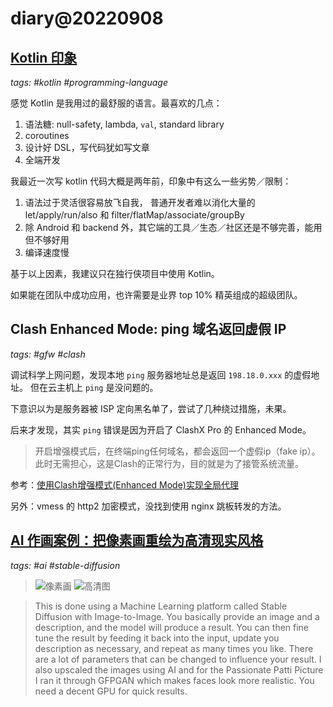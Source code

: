 # diary@20220908

## [Kotlin 印象](https://www.v2ex.com/t/879059#r_12094080)
_tags: #kotlin #programming-language_

感觉 Kotlin 是我用过的最舒服的语言。最喜欢的几点：
1. 语法糖: null-safety, lambda, `val`, standard library
2. coroutines
3. 设计好 DSL，写代码犹如写文章
4. 全端开发

我最近一次写 kotlin 代码大概是两年前，印象中有这么一些劣势／限制：
1. 语法过于灵活很容易放飞自我， 普通开发者难以消化大量的 let/apply/run/also 和 filter/flatMap/associate/groupBy
2. 除 Android 和 backend 外，其它端的工具／生态／社区还是不够完善，能用但不够好用
3.  编译速度慢

基于以上因素，我建议只在独行侠项目中使用 Kotlin。

如果能在团队中成功应用，也许需要是业界 top 10% 精英组成的超级团队。


## Clash Enhanced Mode: ping 域名返回虚假 IP
_tags: #gfw #clash_

调试科学上网问题，发现本地 `ping` 服务器地址总是返回 `198.18.0.xxx` 的虚假地址。
但在云主机上 `ping` 是没问题的。

下意识以为是服务器被 ISP 定向黑名单了，尝试了几种绕过措施，未果。

后来才发现，其实 `ping` 错误是因为开启了 ClashX Pro 的 Enhanced Mode。
> 开启增强模式后，在终端ping任何域名，都会返回一个虚假ip（fake ip）。
> 此时无需担心，这是Clash的正常行为，目的就是为了接管系统流量。

参考：[使用Clash增强模式(Enhanced Mode)实现全局代理](https://itlanyan.com/use-enhanced-mode-in-clash-to-global-proxy/)

另外：vmess 的 http2 加密模式，没找到使用 nginx 跳板转发的方法。

## [AI 作画案例：把像素画重绘为高清现实风格](https://sciprogramming.com/community/index.php?topic=2081.0)
_tags: #ai #stable-diffusion_

> ![像素画](https://i.imgur.com/5B5cmVW.png)
> ![高清图](https://i.imgur.com/FPlF9Qs.png)

> This is done using a Machine Learning platform called Stable Diffusion with Image-to-Image. You basically provide an image and a description, and the model will produce a result. You can then fine tune the result by feeding it back into the input, update you description as necessary, and repeat as many times you like. There are a lot of parameters that can be changed to influence your result. I also upscaled the images using AI and for the Passionate Patti Picture I ran it through GFPGAN which makes faces look more realistic. You need a decent GPU for quick results.
